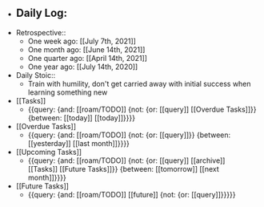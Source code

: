 - Daily Log:
    - 
- Retrospective::
    - One week ago: [[July 7th, 2021]]
    - One month ago: [[June 14th, 2021]]
    - One quarter ago: [[April 14th, 2021]]
    - One year ago: [[July 14th, 2020]]
- Daily Stoic::
    - Train with humility, don't get carried away with initial success when learning something new
- [[Tasks]]
    - {{query: {and: [[roam/TODO]] {not: {or: [[query]] [[Overdue Tasks]]}} {between: [[today]] [[today]]}}}}
- [[Overdue Tasks]]
    - {{query: {and: [[roam/TODO]] {not: {or: [[query]]}} {between: [[yesterday]] [[last month]]}}}}
- [[Upcoming Tasks]]
    - {{query: {and: [[roam/TODO]] {not: {or: [[query]] [[archive]] [[Tasks]] [[Future Tasks]]}} {between: [[tomorrow]] [[next month]]}}}}
- [[Future Tasks]]
    - {{query: {and: [[roam/TODO]] [[future]] {not: {or: [[query]]}}}}}
